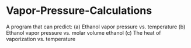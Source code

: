 # Vapor-Pressure-Calculations
A program that can predict: (a) Ethanol vapor pressure vs. temperature (b) Ethanol vapor pressure vs. molar volume ethanol (c) The heat of vaporization vs. temperature
